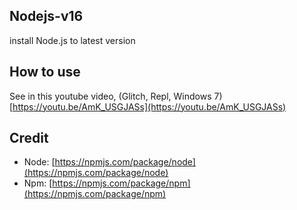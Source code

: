 ## Nodejs-v16
install Node.js to latest version

## How to use
See in this youtube video, (Glitch, Repl, Windows 7) [https://youtu.be/AmK_USGJASs](https://youtu.be/AmK_USGJASs)

## Credit
- Node: [https://npmjs.com/package/node](https://npmjs.com/package/node)
- Npm: [https://npmjs.com/package/npm](https://npmjs.com/package/npm)


